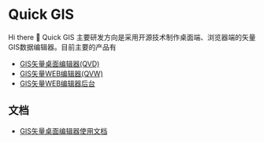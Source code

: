 

<!--

**Here are some ideas to get you started:**

🙋‍♀️ A short introduction - what is your organization all about?
🌈 Contribution guidelines - how can the community get involved?
👩‍💻 Useful resources - where can the community find your docs? Is there anything else the community should know?
🍿 Fun facts - what does your team eat for breakfast?
🧙 Remember, you can do mighty things with the power of [Markdown](https://docs.github.com/github/writing-on-github/getting-started-with-writing-and-formatting-on-github/basic-writing-and-formatting-syntax)
-->


# Quick GIS
Hi there 👋
Quick GIS 主要研发方向是采用开源技术制作桌面端、浏览器端的矢量GIS数据编辑器。目前主要的产品有
- [GIS矢量桌面编辑器(QVD)](https://github.com/quick-gis/quick-vector-desktop)
- [GIS矢量WEB编辑器(QVW)](https://github.com/quick-gis/quick-vector-editor-web)
- [GIS矢量WEB编辑器后台](https://github.com/quick-gis/quick-vector-backend)



## 文档
- [GIS矢量桌面编辑器使用文档](/desktop-doc/)
